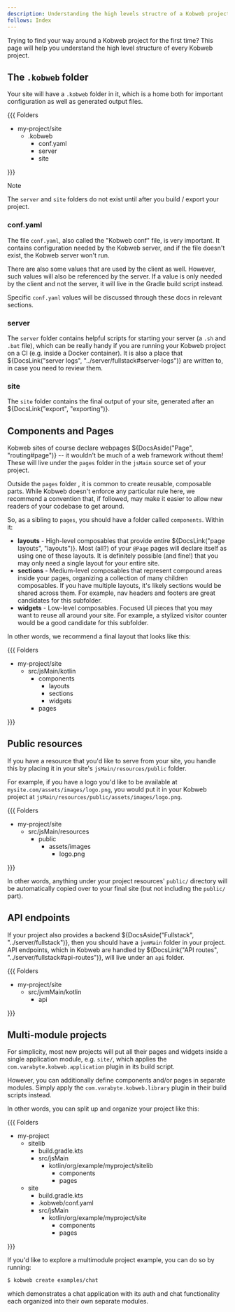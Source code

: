 ```yaml
---
description: Understanding the high levels structre of a Kobweb project.
follows: Index
---
```


Trying to find your way around a Kobweb project for the first time? This page will help you understand the high level
structure of every Kobweb project.

## The `.kobweb` folder

Your site will have a `.kobweb` folder in it, which is a home both for important configuration as well as generated
output files.

{{{ Folders

* my-project/site
  * .kobweb
    * conf.yaml
    * server
    * site

}}}

> [!NOTE]
> The `server` and `site` folders do not exist until after you build / export your project.

### conf.yaml

The file `conf.yaml`, also called the "Kobweb conf" file, is very important. It contains configuration needed by the
Kobweb server, and if the file doesn't exist, the Kobweb server won't run.

There are also some values that are used by the client as well. However, such values will also be referenced by the 
server. If a value is only needed by the client and not the server, it will live in the Gradle build script instead.

Specific `conf.yaml` values will be discussed through these docs in relevant sections.

### server

The `server` folder contains helpful scripts for starting your server (a `.sh` and `.bat` file), which can be really
handy if you are running your Kobweb project on a CI (e.g. inside a Docker container). It is also a place that
${DocsLink("server logs", "../server/fullstack#server-logs")} are written to, in case you need to review them.

### site

The `site` folder contains the final output of your site, generated after an ${DocsLink("export", "exporting")}.

## Components and Pages

Kobweb sites of course declare webpages ${DocsAside("Page", "routing#page")} -- it wouldn't be much of a web framework
without them! These will live under the `pages` folder in the `jsMain` source set of your project.

Outside the `pages` folder , it is common to create reusable, composable parts. While Kobweb doesn't enforce any
particular rule here, we recommend a convention that, if followed, may make it easier to allow new readers of your
codebase to get around.

So, as a sibling to `pages`, you should have a folder called `components`. Within it:

* **layouts** - High-level composables that provide entire ${DocsLink("page layouts", "layouts")}. Most (all?) of your
  `@Page` pages will declare itself as using one of these layouts. It is definitely possible (and fine!) that you may
  only need a single layout for your entire site.
* **sections** - Medium-level composables that represent compound areas inside your pages, organizing a collection of
  many children composables. If you have multiple layouts, it's likely sections would be shared across them. For
  example, nav headers and footers are great candidates for this subfolder.
* **widgets** - Low-level composables. Focused UI pieces that you may want to reuse all around your site. For example,
  a stylized visitor counter would be a good candidate for this subfolder.

In other words, we recommend a final layout that looks like this:

{{{ Folders

* my-project/site
  * src/jsMain/kotlin
    * components
      * layouts
      * sections
      * widgets
    * pages

}}}

## Public resources

If you have a resource that you'd like to serve from your site, you handle this by placing it in your site's
`jsMain/resources/public` folder.

For example, if you have a logo you'd like to be available at `mysite.com/assets/images/logo.png`, you would put it in
your Kobweb project at `jsMain/resources/public/assets/images/logo.png`.

{{{ Folders

* my-project/site
  * src/jsMain/resources
      * public
        * assets/images
          * logo.png

}}}

In other words, anything under your project resources' `public/` directory will be automatically copied over to your
final site (but not including the `public/` part).

## API endpoints

If your project also provides a backend ${DocsAside("Fullstack", "../server/fullstack")}, then you should have a
`jvmMain` folder in your project. API endpoints, which in Kobweb are handled by
${DocsLink("API routes", "../server/fullstack#api-routes")}, will live under an `api` folder. 

{{{ Folders

* my-project/site
  * src/jvmMain/kotlin
    * api

}}}

## Multi-module projects

For simplicity, most new projects will put all their pages and widgets inside a single application module, e.g.
`site/`, which applies the `com.varabyte.kobweb.application` plugin in its build script.

However, you can additionally define components and/or pages in separate modules. Simply apply the
`com.varabyte.kobweb.library` plugin in their build scripts instead.

In other words, you can split up and organize your project like this:

{{{ Folders

* my-project
  * sitelib
    * build.gradle.kts
    * src/jsMain
      * kotlin/org/example/myproject/sitelib
        * components
        * pages
  * site
    * build.gradle.kts
    * .kobweb/conf.yaml
    * src/jsMain
      * kotlin/org/example/myproject/site
        * components
        * pages

}}}

If you'd like to explore a multimodule project example, you can do so by running:

```bash
$ kobweb create examples/chat
```

which demonstrates a chat application with its auth and chat functionality each organized into their own separate
modules.
